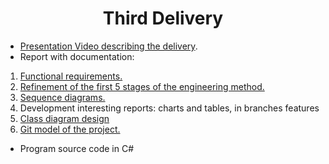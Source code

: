 <h1 align="center">Third Delivery</h1>

- [Presentation Video describing the delivery]().
- Report with documentation:
1. [Functional requirements.](https://github.com/ChristianFlor/gas-impact-analyzer-in-crops/blob/master/docs/delivery-3/Functional%20requirements%20ERS.pdf)
2. [Refinement of the first 5 stages of the engineering method.](https://github.com/ChristianFlor/gas-impact-analyzer-in-crops/blob/master/docs/delivery-3/Engineering%20method.pdf)
3. [Sequence diagrams.](https://github.com/ChristianFlor/gas-impact-analyzer-in-crops/tree/master/docs/delivery-3/Sequence%20diagrams)
4. Development interesting reports: charts and tables, in branches features
5. [Class diagram design](https://github.com/ChristianFlor/gas-impact-analyzer-in-crops/blob/master/docs/delivery-3/Class%20diagram%20design.png)
6. [Git model of the project.](https://github.com/ChristianFlor/gas-impact-analyzer-in-crops/blob/master/docs/delivery-3/Git%20model%20of%20the%20project.pdf)
- Program source code in C#
